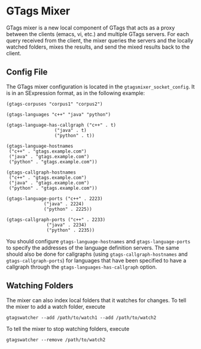 # GTags Mixer #

GTags mixer is a new local component of GTags that acts as a proxy between the clients (emacs, vi, etc.) and multiple GTags servers. For each query received from the client, the mixer queries the servers and the locally watched folders, mixes the results, and send the mixed results back to the client.

## Config File ##

The GTags mixer configuration is located in the `gtagsmixer_socket_config`. It is in an SExpression format, as in the following example:

```
(gtags-corpuses "corpus1" "corpus2")

(gtags-languages "c++" "java" "python")

(gtags-language-has-callgraph ("c++" . t)
			      ("java" . t)
			      ("python" . t))

(gtags-language-hostnames
 ("c++" . "gtags.example.com")
 ("java" . "gtags.example.com")
 ("python" . "gtags.example.com"))

(gtags-callgraph-hostnames
 ("c++" . "gtags.example.com")
 ("java" . "gtags.example.com")
 ("python" . "gtags.example.com"))

(gtags-language-ports ("c++" . 2223)
		      ("java" . 2224)
		      ("python" . 2225))

(gtags-callgraph-ports ("c++" . 2233)
		       ("java" . 2234)
		       ("python" . 2235))
```

You should configure `gtags-language-hostnames` and `gtags-language-ports` to specify the addresses of the language definition servers.  The same should also be done for callgraphs (using `gtags-callgraph-hostnames` and `gtags-callgraph-ports`) for languages that have been specified to have a callgraph through the `gtags-languages-has-callgraph` option.

## Watching Folders ##

The mixer can also index local folders that it watches for changes.  To tell the mixer to add a watch folder, execute

```
gtagswatcher --add /path/to/watch1 --add /path/to/watch2
```

To tell the mixer to stop watching folders, execute

```
gtagswatcher --remove /path/to/watch2
```